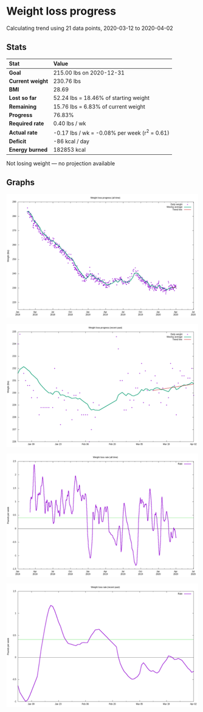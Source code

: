 # Weight loss progress

Calculating trend using 21 data points, 2020-03-12 to 2020-04-02

## Stats

Stat|Value
:-|:-
**Goal**|215.00 lbs on 2020-12-31
**Current weight**|230.76 lbs
**BMI**|28.69
**Lost so far**|52.24 lbs = 18.46% of starting weight
**Remaining**|15.76 lbs =  6.83% of current  weight
**Progress**|76.83%
**Required rate**|0.40 lbs / wk
**Actual rate**|-0.17 lbs / wk = -0.08% per week  (r<sup>2</sup> = 0.61)
**Deficit**|-86 kcal / day
**Energy burned**|182853 kcal

Not losing weight &mdash; no projection available

## Graphs

![](weight-graph-alltime.png)

![](weight-graph-recent.png)

![](rate-graph-alltime.png)

![](rate-graph-recent.png)
